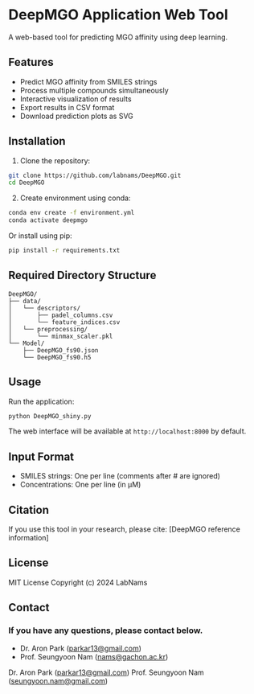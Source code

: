 # DeepMGO Application Web Tool

A web-based tool for predicting MGO affinity using deep learning.

## Features

- Predict MGO affinity from SMILES strings
- Process multiple compounds simultaneously
- Interactive visualization of results
- Export results in CSV format
- Download prediction plots as SVG

## Installation

1. Clone the repository:
```bash
git clone https://github.com/labnams/DeepMGO.git
cd DeepMGO
```

2. Create environment using conda:
```bash
conda env create -f environment.yml
conda activate deepmgo
```

Or install using pip:
```bash
pip install -r requirements.txt
```

## Required Directory Structure

```
DeepMGO/
├── data/
│   └── descriptors/
│       ├── padel_columns.csv
│       └── feature_indices.csv
│   └── preprocessing/
│       └── minmax_scaler.pkl
└── Model/
    ├── DeepMGO_fs90.json
    └── DeepMGO_fs90.h5 
```

## Usage

Run the application:
```bash
python DeepMGO_shiny.py
```

The web interface will be available at `http://localhost:8000` by default.

## Input Format

- SMILES strings: One per line (comments after # are ignored)
- Concentrations: One per line (in µM)

## Citation

If you use this tool in your research, please cite:
[DeepMGO reference information]

## License

MIT License
Copyright (c) 2024 LabNams

## Contact
### If you have any questions, please contact below.
- Dr. Aron Park (parkar13@gmail.com)
- Prof. Seungyoon Nam (nams@gachon.ac.kr)


Dr. Aron Park (parkar13@gmail.com)
Prof. Seungyoon Nam (seungyoon.nam@gmail.com)

